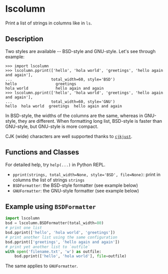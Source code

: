 # lscolumn

Print a list of strings in columns like in `ls`.

## Description

Two styles are available -- BSD-style and GNU-style.
Let's see through example:

```
>>> import lscolumn
>>> lscolumn.pprint(['hello', 'hola world', 'greetings', 'hello again and again'],
...                 total_width=60, style='BSD')
hello                 greetings
hola world            hello again and again
>>> lscolumn.pprint(['hello', 'hola world', 'greetings', 'hello again and again'],
...                 total_width=60, style='GNU')
hello  hola world  greetings  hello again and again
```

In BSD-style, the widths of the columns are the same, whereas in GNU-style, they are different.
When formatting long list, BSD-style is faster than GNU-style, but GNU-style is more compact.

CJK (wide) characters are well supported thanks to [`cjkjust`](https://pypi.org/project/cjkjust/).

## Functions and Classes

For detailed help, try `help(...)` in Python REPL.

- `pprint(strings, total_width=None, style='BSD', file=None)`: print in columns the list of strings `strings`
- `BSDFormatter`: the BSD-style formatter (see example below)
- `GNUFormatter`: the GNU-style formatter (see example below)

## Example using `BSDFormatter`

```python
import lscolumn
bsd = lscolumn.BSDFormatter(total_width=80)
# print one list
bsd.pprint(['hello', 'hola world', 'greetings'])
# print another list using the same configuration
bsd.pprint(['greetings', 'hello again and again'])
# print yet another list to `outfile`
with open('filename.txt', 'w') as outfile:
    bsd.pprint(['hello', 'hola world'], file=outfile)
```

The same applies to `GNUFormatter`.

